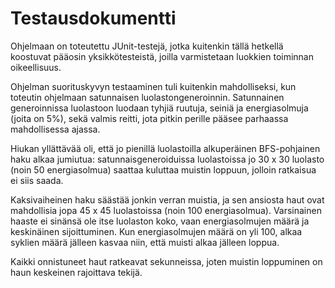 

# Testausdokumentti

Ohjelmaan on toteutettu JUnit-testejä, jotka kuitenkin tällä hetkellä koostuvat pääosin yksikkötesteistä, joilla varmistetaan luokkien toiminnan oikeellisuus.

Ohjelman suorituskyvyn testaaminen tuli kuitenkin mahdolliseksi, kun toteutin ohjelmaan satunnaisen luolastongeneroinnin. Satunnainen generoinnissa luolastoon luodaan tyhjiä ruutuja, seiniä ja energiasolmuja (joita on 5%), sekä valmis reitti, jota pitkin perille pääsee parhaassa mahdollisessa ajassa.

Hiukan yllättävää oli, että jo pienillä luolastoilla alkuperäinen BFS-pohjainen haku alkaa jumiutua: satunnaisgeneroiduissa luolastoissa jo 30 x 30 luolasto (noin 50 energiasolmua) saattaa kuluttaa muistin loppuun, jolloin ratkaisua ei siis saada.

Kaksivaiheinen haku säästää jonkin verran muistia, ja sen ansiosta haut ovat mahdollisia jopa 45 x 45 luolastoissa (noin 100 energiasolmua). Varsinainen haaste ei sinänsä ole itse luolaston koko, vaan energiasolmujen määrä ja keskinäinen sijoittuminen. Kun energiasolmujen määrä on yli 100, alkaa syklien määrä jälleen kasvaa niin, että muisti alkaa jälleen loppua.

Kaikki onnistuneet haut ratkeavat sekunneissa, joten muistin loppuminen on haun keskeinen rajoittava tekijä.